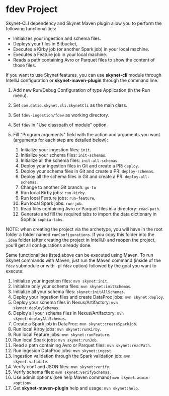 # fdev Project

Skynet-CLI dependency and Skynet Maven plugin allow you to perform the following functionalities:

* Initializes your ingestion and schema files.
* Deploys your files in Bitbucket,
* Executes a Kirby job (or another Spark job) in your local machine.
* Executes a Feature job in your local machine.
* Reads a path containing Avro or Parquet files to show the content of those files.


If you want to use Skynet features, you can use **skynet-cli** module through IntelliJ configuration or
**skynet-maven-plugin** through the command line.


1. Add new Run/Debug Configuration of type Application (in the Run menu).
2. Set ``com.datio.skynet.cli.SkynetCli`` as the main class.
3. Set ``fdev-ingestion/fdev`` as working directory.
4. Set ``fdev`` in "Use classpath of module" option.
5. Fill "Program arguments" field with the action and arguments you want (arguments for each step are 
detailed below):

    1. Initialize your ingestion files: ``init``.
    2. Initialize your schema files: ``init-schemas``.
    3. Initialize all the schema files: ``init-all-schemas``.
    4. Deploy your ingestion files in Git and create a PR: ``deploy``.
    5. Deploy your schema files in Git and create a PR: ``deploy-schemas``.
    6. Deploy all the schema files in Git and create a PR: ``deploy-all-schemas``.
    7. Change to another Git branch: ``go-to``
    8. Run local Kirby jobs: ``run-kirby``.
    9. Run local Feature jobs: ``run-feature``.
    10. Run local Spark jobs: ``run-job``.
    11. Read files containing Avro or Parquet files in a directory: ``read-path``.
    12. Generate and fill the required tabs to import the data dictionary in Sophia: ``sophia-tabs``.
    
NOTE: when creating the project via the archetype, you will have in the root folder a folder named ``runConfigurations``.
If you copy this folder into the ``.idea`` folder (after creating the project in IntelliJ) and reopen the project,
you'll get all configurations already done. 
    

Same functionalities listed above can be executed using Maven. To run Skynet commands with Maven,
just run the Maven command (inside of the ``fdev`` submodule or with -pl ``fdev`` option)
followed by the goal you want to execute:
    
 1. Initialize your ingestion files: ``mvn skynet:init``.
 2. Initialize only your schema files: ``mvn skynet:initSchemas``.
 3. Initialize all your schema files: ``skynet:initAllSchemas``.
 4. Deploy your ingestion files and create DataProc jobs: ``mvn skynet:deploy``.
 5. Deploy your schema files in Nexus/Artifactory: ``mvn skynet:deploySchemas``.
 6. Deploy all your schema files in Nexus/Artifactory: ``mvn skynet:deployAllSchemas``.
 7. Create a Spark job in DataProc: ``mvn skynet:createSparkJob``.
 8. Run local Kirby jobs: ``mvn skynet:runKirby``.
 9. Run local Feature jobs: ``mvn skynet:runFeature``.
 10. Run local Spark jobs: ``mvn skynet:runJob``.
 11. Read a path containing Avro or Parquet files: ``mvn skynet:readPath``.
 12. Run ingesion DataProc jobs: ``mvn skynet:ingest``.
 13. Ingestion validation through the Spark validation job: ``mvn skynet:validate``.
 14. Verify conf and JSON files: ``mvn skynet:verify``.
 15. Verify schema files: ``mvn skynet:verifySchemas``.
 16. Use admin options (see help Maven command) ``mvn skynet:admin-<option>``.
 17. Get **skynet-maven-plugin** help and usage: ``mvn skynet:help``.
